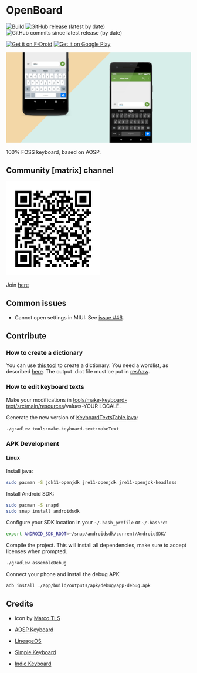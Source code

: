 # OpenBoard

[![Build](https://github.com/openboard-team/openboard/actions/workflows/android-build.yml/badge.svg)](https://github.com/openboard-team/openboard/actions/workflows/android-build.yml)
![GitHub release (latest by date)](https://img.shields.io/github/v/release/openboard-team/openboard)
![GitHub commits since latest release (by date)](https://img.shields.io/github/commits-since/openboard-team/openboard/latest)

<a href='https://f-droid.org/packages/org.dslul.openboard.inputmethod.latin'><img src='https://fdroid.gitlab.io/artwork/badge/get-it-on.png' alt='Get it on F-Droid' height='80'></a>
<a href='https://play.google.com/store/apps/details?id=org.dslul.openboard.inputmethod.latin&pcampaignid=pcampaignidMKT-Other-global-all-co-prtnr-py-PartBadge-Mar2515-1'><img alt='Get it on Google Play' src='https://play.google.com/intl/en_us/badges/static/images/badges/en_badge_web_generic.png' height='80px'/></a>

![](images/feature.png)

100% FOSS keyboard, based on AOSP.

## Community [matrix] channel
![](images/matrix_qr.png)

Join [here](https://matrix.to/#/#openboard:matrix.org?via=matrix.org)

## Common issues
- Cannot open settings in MIUI: See [issue #46](https://github.com/dslul/openboard/issues/46).

## Contribute

### How to create a dictionary
You can use [this tool](https://github.com/remi0s/aosp-dictionary-tools) to create a dictionary. You need a wordlist, as described [here](dictionaries/sample.combined). The output .dict file must be put in [res/raw](app/src/main/res/raw).

### How to edit keyboard texts
Make your modifications in [tools/make-keyboard-text/src/main/resources](tools/make-keyboard-text/src/main/resources)/values-YOUR LOCALE.

Generate the new version of [KeyboardTextsTable.java](app/src/main/java/org/dslul/openboard/inputmethod/keyboard/internal/KeyboardTextsTable.java):
```sh
./gradlew tools:make-keyboard-text:makeText
```



### APK Development

#### Linux

Install java:
```sh
sudo pacman -S jdk11-openjdk jre11-openjdk jre11-openjdk-headless
```

Install Android SDK:
```sh
sudo pacman -S snapd
sudo snap install androidsdk
```

Configure your SDK location in your `~/.bash_profile` or `~/.bashrc`:
```bash
export ANDROID_SDK_ROOT=~/snap/androidsdk/current/AndroidSDK/
```

Compile the project. This will install all dependencies, make sure to accept
licenses when prompted.

```sh
./gradlew assembleDebug
```

Connect your phone and install the debug APK
```sh
adb install ./app/build/outputs/apk/debug/app-debug.apk
```
## Credits
- icon by [Marco TLS](https://www.marcotls.eu)

- [AOSP Keyboard](https://android.googlesource.com/platform/packages/inputmethods/LatinIME/)
- [LineageOS](https://review.lineageos.org/admin/repos/LineageOS/android_packages_inputmethods_LatinIME)
- [Simple Keyboard](https://github.com/rkkr/simple-keyboard)
- [Indic Keyboard](https://gitlab.com/indicproject/indic-keyboard)
